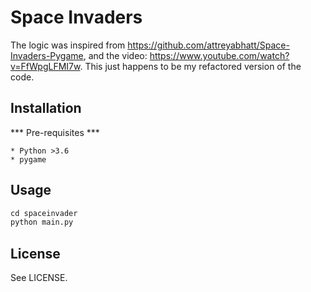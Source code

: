 # Space Invaders

The logic was inspired from https://github.com/attreyabhatt/Space-Invaders-Pygame, and the video: https://www.youtube.com/watch?v=FfWpgLFMI7w. This just happens to be my refactored version of the code.

## Installation

*** Pre-requisites ***

    * Python >3.6
    * pygame

## Usage

```python
cd spaceinvader
python main.py
```

## License

See LICENSE.